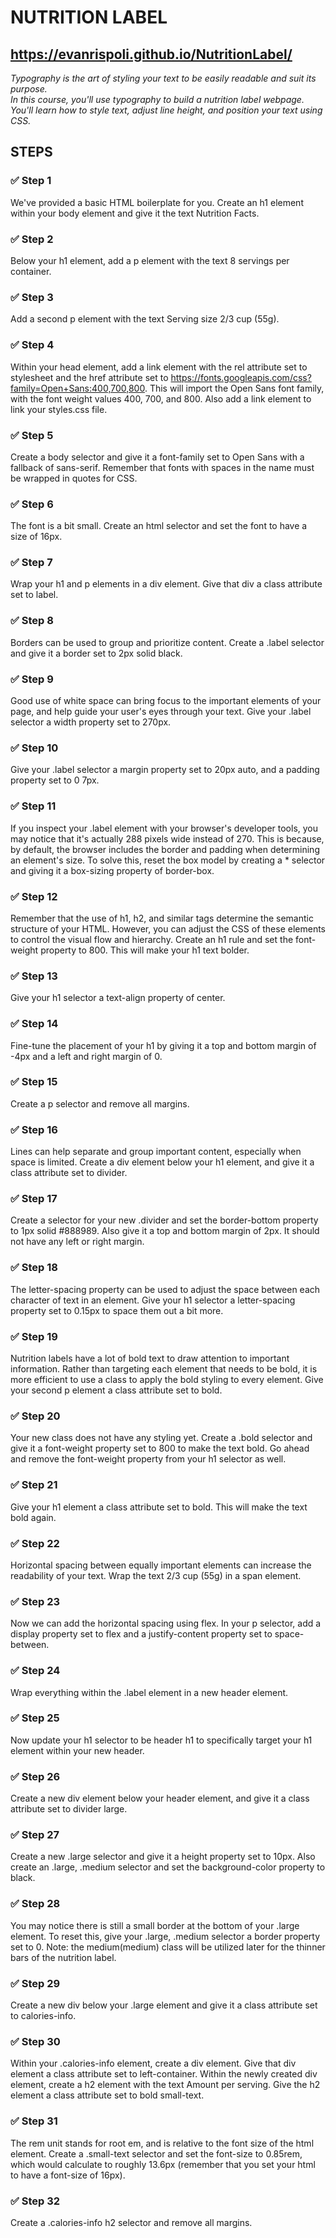 # NUTRITION LABEL
## https://evanrispoli.github.io/NutritionLabel/

*Typography is the art of styling your text to be easily readable and suit its purpose.  
In this course, you'll use typography to build a nutrition label webpage. You'll learn how to style text, adjust line height, and position your text using CSS.*

## STEPS
### ✅ Step 1
We've provided a basic HTML boilerplate for you.
Create an h1 element within your body element and give it the text Nutrition Facts.
### ✅ Step 2
Below your h1 element, add a p element with the text 8 servings per container.
### ✅ Step 3
Add a second p element with the text Serving size 2/3 cup (55g).
### ✅ Step 4
Within your head element, add a link element with the rel attribute set to stylesheet and the href attribute set to https://fonts.googleapis.com/css?family=Open+Sans:400,700,800.
This will import the Open Sans font family, with the font weight values 400, 700, and 800.
Also add a link element to link your styles.css file.
### ✅ Step 5
Create a body selector and give it a font-family set to Open Sans with a fallback of sans-serif.
Remember that fonts with spaces in the name must be wrapped in quotes for CSS.
### ✅ Step 6
The font is a bit small. Create an html selector and set the font to have a size of 16px.
### ✅ Step 7
Wrap your h1 and p elements in a div element. Give that div a class attribute set to label.
### ✅ Step 8
Borders can be used to group and prioritize content.
Create a .label selector and give it a border set to 2px solid black.
### ✅ Step 9
Good use of white space can bring focus to the important elements of your page, and help guide your user's eyes through your text.
Give your .label selector a width property set to 270px.
### ✅ Step 10
Give your .label selector a margin property set to 20px auto, and a padding property set to 0 7px.  
### ✅ Step 11
If you inspect your .label element with your browser's developer tools, you may notice that it's actually 288 pixels wide instead of 270. This is because, by default, the browser includes the border and padding when determining an element's size.
To solve this, reset the box model by creating a * selector and giving it a box-sizing property of border-box.
### ✅ Step 12
Remember that the use of h1, h2, and similar tags determine the semantic structure of your HTML. However, you can adjust the CSS of these elements to control the visual flow and hierarchy.
Create an h1 rule and set the font-weight property to 800. This will make your h1 text bolder.
### ✅ Step 13
Give your h1 selector a text-align property of center.

### ✅ Step 14
Fine-tune the placement of your h1 by giving it a top and bottom margin of -4px and a left and right margin of 0.
### ✅ Step 15
Create a p selector and remove all margins.
### ✅ Step 16
Lines can help separate and group important content, especially when space is limited.
Create a div element below your h1 element, and give it a class attribute set to divider.
### ✅ Step 17
Create a selector for your new .divider and set the border-bottom property to 1px solid #888989. Also give it a top and bottom margin of 2px. It should not have any left or right margin.
### ✅ Step 18
The letter-spacing property can be used to adjust the space between each character of text in an element.
Give your h1 selector a letter-spacing property set to 0.15px to space them out a bit more.
### ✅ Step 19
Nutrition labels have a lot of bold text to draw attention to important information. Rather than targeting each element that needs to be bold, it is more efficient to use a class to apply the bold styling to every element.
Give your second p element a class attribute set to bold.
### ✅ Step 20
Your new class does not have any styling yet. Create a .bold selector and give it a font-weight property set to 800 to make the text bold.
Go ahead and remove the font-weight property from your h1 selector as well.
### ✅ Step 21
Give your h1 element a class attribute set to bold. This will make the text bold again.
### ✅ Step 22
Horizontal spacing between equally important elements can increase the readability of your text.
Wrap the text 2/3 cup (55g) in a span element.
### ✅ Step 23
Now we can add the horizontal spacing using flex. In your p selector, add a display property set to flex and a justify-content property set to space-between.
### ✅ Step 24
Wrap everything within the .label element in a new header element.
### ✅ Step 25
Now update your h1 selector to be header h1 to specifically target your h1 element within your new header.
### ✅ Step 26
Create a new div element below your header element, and give it a class attribute set to divider large.
### ✅ Step 27
Create a new .large selector and give it a height property set to 10px. Also create an .large, .medium selector and set the background-color property to black.
### ✅ Step 28
You may notice there is still a small border at the bottom of your .large element. To reset this, give your .large, .medium selector a border property set to 0.
Note: the medium(medium) class will be utilized later for the thinner bars of the nutrition label.
### ✅ Step 29
Create a new div below your .large element and give it a class attribute set to calories-info.
### ✅ Step 30
Within your .calories-info element, create a div element. Give that div element a class attribute set to left-container. Within the newly created div element, create a h2 element with the text Amount per serving. Give the h2 element a class attribute set to bold small-text.
### ✅ Step 31
The rem unit stands for root em, and is relative to the font size of the html element.
Create a .small-text selector and set the font-size to 0.85rem, which would calculate to roughly 13.6px (remember that you set your html to have a font-size of 16px).
### ✅ Step 32
Create a .calories-info h2 selector and remove all margins.